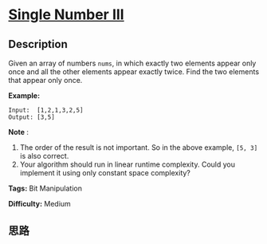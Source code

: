 # [Single Number III][title]

## Description

Given an array of numbers `nums`, in which exactly two elements appear only
once and all the other elements appear exactly twice. Find the two elements
that appear only once.

**Example:**
            Input:  [1,2,1,3,2,5]    Output: [3,5]

**Note** :

  1. The order of the result is not important. So in the above example, `[5, 3]` is also correct.
  2. Your algorithm should run in linear runtime complexity. Could you implement it using only constant space complexity?


**Tags:** Bit Manipulation

**Difficulty:** Medium

## 思路

[title]: https://leetcode.com/problems/single-number-iii

